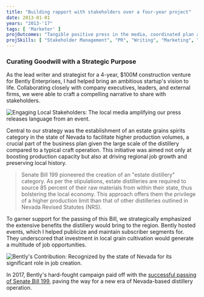 ```yaml
---
title: "Building rapport with stakeholders over a four-year project"
date: 2013-01-01
years: "2013-'17"
tags: [ 'Marketer' ]
projOutcomes: "Tangible positive press in the media, coordinated plan at town hall meetings, and a bill passed in the state of NV establishing a new distilled spirits category."
projSkills: [ "Stakeholder Management", "PR", "Writing", "Marketing", "Research" ]
---
```


### Curating Goodwill with a Strategic Purpose

As the lead writer and strategist for a 4-year, $100M construction venture for Bently Enterprises, I had helped bring an ambitious startup's vision to life. Collaborating closely with company executives, leaders, and external firms, we were able to craft a compelling narrative to share with stakeholders.

![Engaging Local Stakeholders: The local media amplifying our press releases language from an event.](/good-historic-vibes-in-action.jpg)

Central to our strategy was the establishment of an estate grains spirits category in the state of Nevada to facilitate higher production volumes, a crucial part of the business plan given the large scale of the distillery compared to a typical craft operation. This initiative was aimed not only at boosting production capacity but also at driving regional job growth and preserving local history.

> Senate Bill 199 pioneered the creation of an "estate distillery" category. As per the stipulations, estate distilleries are required to source 85 percent of their raw materials from within their state, thus bolstering the local economy. This approach offers them the privilege of a higher production limit than that of other distilleries outlined in Nevada Revised Statutes (NRS).

To garner support for the passing of this Bill, we strategically emphasized the extensive benefits the distillery would bring to the region. Bently hosted events, which I helped publicize and maintain subscriber segments for. They underscored that investment in local grain cultivation would generate a multitude of job opportunities.

![Bently's Contribution: Recognized by the state of Nevada for its significant role in job creation.](/nv-dev-awards.jpg)

In 2017, Bently's hard-fought campaign paid off with the [successful passing of Senate Bill 199](https://www.leg.state.nv.us/App/NELIS/REL/79th2017/Bill/5071/Overview), paving the way for a new era of Nevada-based distillery operation.
